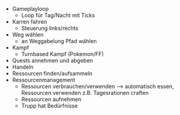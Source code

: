 - Gameplayloop
	- Loop für Tag/Nacht mit Ticks
- Karren fahren
	- Steuerung links/rechts
- Weg wählen
	- an Weggabelung Pfad wählen
- Kampf
	- Turnbased Kampf (Pokemon/FF)
- Quests annehmen und abgeben
- Handeln
- Ressourcen finden/aufsammeln
- Ressourcenmanagement
	- Ressourcen verbrauchen/verwenden --> automatisch essen, Ressourcen verwenden z.B. Tagesrationen craften
	- Ressourcen aufnehmen
	- Trupp hat Bedürfnisse